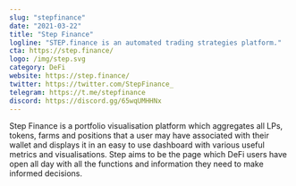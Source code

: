 ```yaml
---
slug: "stepfinance"
date: "2021-03-22"
title: "Step Finance"
logline: "STEP.finance is an automated trading strategies platform."
cta: https://step.finance/
logo: /img/step.svg
category: DeFi
website: https://step.finance/
twitter: https://twitter.com/StepFinance_
telegram: https://t.me/stepfinance
discord: https://discord.gg/65wqUMHHNx
---
```


Step Finance is a portfolio visualisation platform which aggregates all LPs, tokens, farms and positions that a user may have associated with their wallet and displays it in an easy to use dashboard with various useful metrics and visualisations. Step aims to be the page which DeFi users have open all day with all the functions and information they need to make informed decisions.
